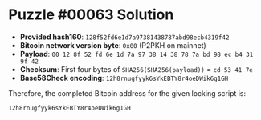 # Puzzle #00063 Solution

- **Provided hash160**: `128f52fd6e1d7a97381438787abd98ecb4319f42`
- **Bitcoin network version byte**: `0x00` (P2PKH on mainnet)
- **Payload**: `00 12 8f 52 fd 6e 1d 7a 97 38 14 38 78 7a bd 98 ec b4 31 9f 42`
- **Checksum**: First four bytes of `SHA256(SHA256(payload))` = `cd 53 41 7e`
- **Base58Check encoding**: `12h8rnugfyyk6sYkEBTY8r4oeDWik6g1GH`

Therefore, the completed Bitcoin address for the given locking script is:

```
12h8rnugfyyk6sYkEBTY8r4oeDWik6g1GH
```
